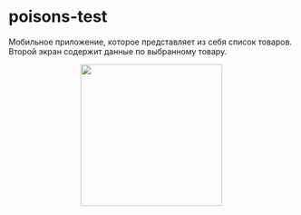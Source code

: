 # poisons-test

Мобильное приложение, которое представляет из себя список товаров. Второй экран содержит данные по выбранному товару.

<div align="center">
  <img src="https://github.com/MikhailUstyantsev/poisons-test/blob/main/SearchDemo.gif" width="250px" />
</div>
